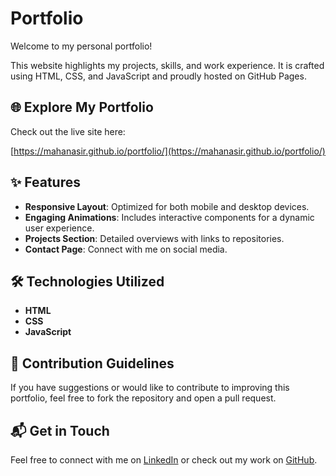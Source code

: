 # Portfolio

Welcome to my personal portfolio!

This website highlights my projects, skills, and work experience. It is crafted using HTML, CSS, and JavaScript and proudly hosted on GitHub Pages.

## 🌐 Explore My Portfolio

Check out the live site here:

[https://mahanasir.github.io/portfolio/](https://mahanasir.github.io/portfolio/)

## ✨ Features

- **Responsive Layout**: Optimized for both mobile and desktop devices.
- **Engaging Animations**: Includes interactive components for a dynamic user experience.
- **Projects Section**: Detailed overviews with links to repositories.
- **Contact Page**: Connect with me on social media.

## 🛠 Technologies Utilized

- **HTML**
- **CSS**
- **JavaScript**

## 🤝 Contribution Guidelines

If you have suggestions or would like to contribute to improving this portfolio, feel free to fork the repository and open a pull request.

## 📬 Get in Touch

Feel free to connect with me on [LinkedIn](https://linkedin.com/in/mahaanasir) or check out my work on [GitHub](https://github.com/mahanasir).
